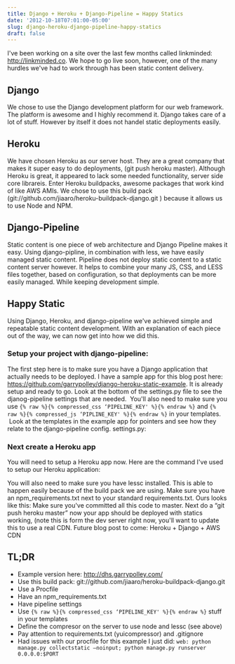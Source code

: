 ```yaml
---
title: Django + Heroku + Django-Pipeline = Happy Statics
date: '2012-10-18T07:01:00-05:00'
slug: django-heroku-django-pipeline-happy-statics
draft: false
---
```

I've been working on a site over the last few months called linkminded: http://linkminded.co. We hope to go live soon, however, one of the many hurdles we've had to work through has been static content delivery.

## Django
We chose to use the Django development platform for our web framework. The platform is awesome and I highly recommend it. Django takes care of a lot of stuff. However by itself it does not handel static deployments easily.

## Heroku
We have chosen Heroku as our server host. They are a great company that makes it super easy to do deployments, (git push heroku master). Although Heroku is great, it appeared to lack some needed functionality, server side core librareis. Enter Heroku buildpacks, awesome packages that work kind of like AWS AMIs. We chose to use this build pack (git://github.com/jiaaro/heroku-buildpack-django.git ) because it allows us to use Node and NPM.

## Django-Pipeline
Static content is one piece of web architecture and Django Pipeline makes it easy. Using django-pipline, in combination with less, we have easily managed static content. Pipeline does not deploy static content to a static content server however. It helps to combine your many JS, CSS, and LESS files together, based on configuration, so that deployments can be more easily managed. While keeping development simple.

## Happy Static
Using Django, Heroku, and django-pipeline we've achieved simple and repeatable static content development. With an explanation of each piece out of the way, we can now get into how we did this.

### Setup your project with django-pipeline:
The first step here is to make sure you have a Django application that actually needs to be deployed. I have a sample app for this blog post here: https://github.com/garrypolley/django-heroku-static-example. It is already setup and ready to go. Look at the bottom of the settings.py file to see the djanog-pipeline settings that are needed.  You'll also need to make sure you use `{% raw %}{% compressed_css ‘PIPELINE_KEY' %}{% endraw %}` and `{% raw %}{% compressed_js ‘PIPLINE_KEY' %}{% endraw %}` in your templates.  Look at the templates in the example app for pointers and see how they relate to the django-pipeline config.
settings.py:

### Next create a Heroku app
You will need to setup a Heroku app now. Here are the command I've used to setup our Heroku application:

You will also need to make sure you have lessc installed. This is able to happen easily because of the build pack we are using. Make sure you have an npm_requirements.txt next to your standard requirements.txt. Ours looks like this:
Make sure you've committed all this code to master. Next do a “git push heroku master” now your app should be deployed with statics working, (note this is form the dev server right now, you'll want to update this to use a real CDN. Future blog post to come: Heroku + Django + AWS CDN

## TL;DR

* Example version here: http://dhs.garrypolley.com/
* Use this build pack: git://github.com/jiaaro/heroku-buildpack-django.git
* Use a Procfile
* Have an npm_requirements.txt
* Have pipeline settings
* Use `{% raw %}{% compressed_css ‘PIPELINE_KEY' %}{% endraw %}` stuff in your templates
* Define the compresor on the server to use node and lessc (see above)
* Pay attention to requirements.txt (yuicompressor) and .gitignore
* Had issues with our procfile for this example I just did:
`web: python manage.py collectstatic —noinput; python manage.py runserver 0.0.0.0:$PORT`
